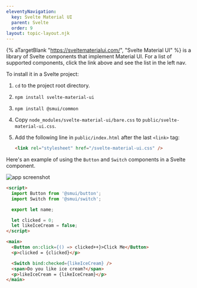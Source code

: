 ```yaml
---
eleventyNavigation:
  key: Svelte Material UI
  parent: Svelte
  order: 9
layout: topic-layout.njk
---
```


{% aTargetBlank "https://sveltematerialui.com/", "Svelte Material UI" %}
is a library of Svelte components that implement Material UI.
For a list of supported components, click the link above
and see the list in the left nav.

To install it in a Svelte project:

1. `cd` to the project root directory.

1. `npm install svelte-material-ui`

1. `npm install @smui/common`

1. Copy `node_modules/svelte-material-ui/bare.css`
   to `public/svelte-material-ui.css`.

1. Add the following line in `public/index.html` after the last `<link>` tag:

   ```html
   <link rel="stylesheet" href="/svelte-material-ui.css" />
   ```

Here's an example of using the `Button` and `Switch` components
in a Svelte component.

<img alt="app screenshot" class="keep-size"
  src="/blog/assets/svelte-material-ui.png?v={{pkg.version}}">

```html
<script>
  import Button from '@smui/button';
  import Switch from '@smui/switch';

  export let name;

  let clicked = 0;
  let likeIceCream = false;
</script>

<main>
  <Button on:click={() => clicked++}>Click Me</Button>
  <p>clicked = {clicked}</p>

  <Switch bind:checked={likeIceCream} />
  <span>Do you like ice cream?</span>
  <p>likeIceCream = {likeIceCream}</p>
</main>
```
